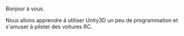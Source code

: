 
Bonjour à vous.

Nous allons apprendre à utiliser Unity3D un peu de programmation et s'amuser à piloter des voitures RC.

